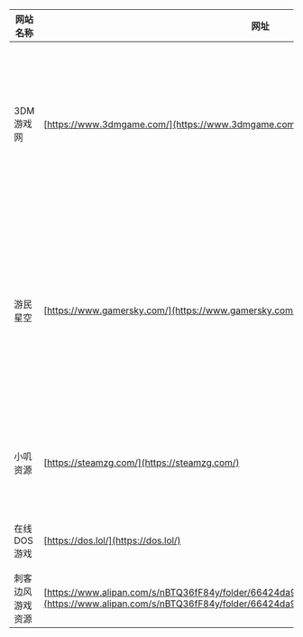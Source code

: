| **网站名称**  |  **网址** |  **简介**  |  
|-------|-------|-------|  
| 3DM游戏网 | [https://www.3dmgame.com/](https://www.3dmgame.com/) | 游戏门户网站，曾经是国内游戏资源最多的网站。 |  
| 游民星空 | [https://www.gamersky.com/](https://www.gamersky.com/) | 游戏门户网站，大型单机游戏门户网站，提供特色资讯和下载。 |
| 小叽资源 | [https://steamzg.com/](https://steamzg.com/) | 游戏博客网站，可免费下载。|
| 在线DOS游戏 | [https://dos.lol/](https://dos.lol/) | 童年回忆单机。 |
| 刺客边风游戏资源 | [https://www.alipan.com/s/nBTQ36fF84y/folder/66424da91209e543fa81465d8d27e8bacc7d2a9a](https://www.alipan.com/s/nBTQ36fF84y/folder/66424da91209e543fa81465d8d27e8bacc7d2a9a) | 密码：te87 |